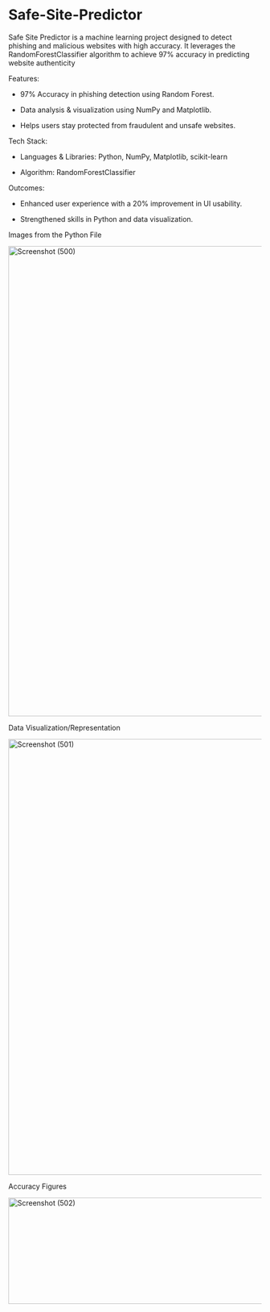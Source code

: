 # Safe-Site-Predictor
Safe Site Predictor is a machine learning project designed to detect phishing and malicious websites with high accuracy. It leverages the RandomForestClassifier algorithm to achieve 97% accuracy in predicting website authenticity

Features:

  - 97% Accuracy in phishing detection using Random Forest.
  
  - Data analysis & visualization using NumPy and Matplotlib.
  
  - Helps users stay protected from fraudulent and unsafe websites.


Tech Stack:

  - Languages & Libraries: Python, NumPy, Matplotlib, scikit-learn
  
  - Algorithm: RandomForestClassifier


Outcomes:

  - Enhanced user experience with a 20% improvement in UI usability.
  
  - Strengthened skills in Python and data visualization.


Images from the Python File

<img width="1493" height="933" alt="Screenshot (500)" src="https://github.com/user-attachments/assets/de1c962e-f7d1-45af-9187-51746d62dd5b" />


Data Visualization/Representation

<img width="808" height="865" alt="Screenshot (501)" src="https://github.com/user-attachments/assets/2ebcadd6-20c0-4106-95de-11dcaa17a093" />


Accuracy Figures

<img width="810" height="211" alt="Screenshot (502)" src="https://github.com/user-attachments/assets/f0a1447c-7285-4157-846a-de297a76bf4c" />

